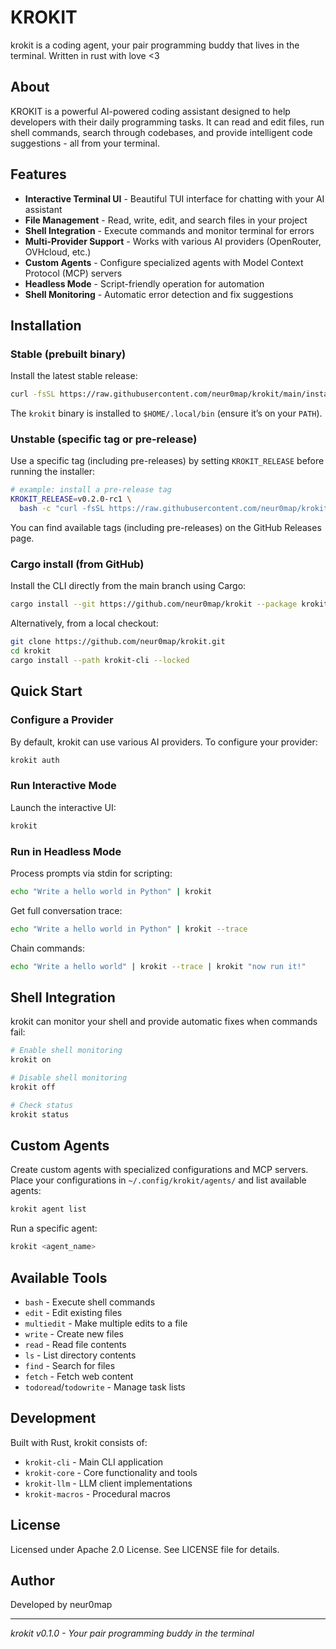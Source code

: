 # KROKIT

krokit is a coding agent, your pair programming buddy that lives in the terminal. Written in rust with love <3

## About

KROKIT is a powerful AI-powered coding assistant designed to help developers with their daily programming tasks. It can read and edit files, run shell commands, search through codebases, and provide intelligent code suggestions - all from your terminal.

## Features

- **Interactive Terminal UI** - Beautiful TUI interface for chatting with your AI assistant
- **File Management** - Read, write, edit, and search files in your project
- **Shell Integration** - Execute commands and monitor terminal for errors
- **Multi-Provider Support** - Works with various AI providers (OpenRouter, OVHcloud, etc.)
- **Custom Agents** - Configure specialized agents with Model Context Protocol (MCP) servers
- **Headless Mode** - Script-friendly operation for automation
- **Shell Monitoring** - Automatic error detection and fix suggestions

## Installation

### Stable (prebuilt binary)

Install the latest stable release:

```bash
curl -fsSL https://raw.githubusercontent.com/neur0map/krokit/main/install.sh | sh
```

The `krokit` binary is installed to `$HOME/.local/bin` (ensure it’s on your `PATH`).

### Unstable (specific tag or pre-release)

Use a specific tag (including pre-releases) by setting `KROKIT_RELEASE` before running the installer:

```bash
# example: install a pre-release tag
KROKIT_RELEASE=v0.2.0-rc1 \
  bash -c "curl -fsSL https://raw.githubusercontent.com/neur0map/krokit/main/install.sh | sh"
```

You can find available tags (including pre-releases) on the GitHub Releases page.

### Cargo install (from GitHub)

Install the CLI directly from the main branch using Cargo:

```bash
cargo install --git https://github.com/neur0map/krokit --package krokit --locked
```

Alternatively, from a local checkout:

```bash
git clone https://github.com/neur0map/krokit.git
cd krokit
cargo install --path krokit-cli --locked
```

## Quick Start

### Configure a Provider

By default, krokit can use various AI providers. To configure your provider:

```bash
krokit auth
```

### Run Interactive Mode

Launch the interactive UI:

```bash
krokit
```

### Run in Headless Mode

Process prompts via stdin for scripting:

```bash
echo "Write a hello world in Python" | krokit
```

Get full conversation trace:

```bash
echo "Write a hello world in Python" | krokit --trace
```

Chain commands:

```bash
echo "Write a hello world" | krokit --trace | krokit "now run it!"
```

## Shell Integration

krokit can monitor your shell and provide automatic fixes when commands fail:

```bash
# Enable shell monitoring
krokit on

# Disable shell monitoring
krokit off

# Check status
krokit status
```

## Custom Agents

Create custom agents with specialized configurations and MCP servers. Place your configurations in `~/.config/krokit/agents/` and list available agents:

```bash
krokit agent list
```

Run a specific agent:

```bash
krokit <agent_name>
```

## Available Tools

- `bash` - Execute shell commands
- `edit` - Edit existing files
- `multiedit` - Make multiple edits to a file
- `write` - Create new files
- `read` - Read file contents
- `ls` - List directory contents
- `find` - Search for files
- `fetch` - Fetch web content
- `todoread`/`todowrite` - Manage task lists

## Development

Built with Rust, krokit consists of:
- `krokit-cli` - Main CLI application
- `krokit-core` - Core functionality and tools
- `krokit-llm` - LLM client implementations
- `krokit-macros` - Procedural macros

## License

Licensed under Apache 2.0 License. See LICENSE file for details.

## Author

Developed by neur0map

---

*krokit v0.1.0 - Your pair programming buddy in the terminal*
